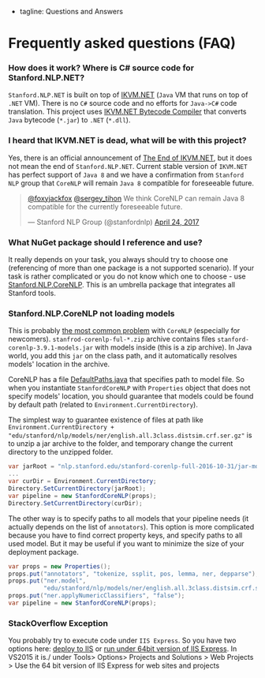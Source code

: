  - tagline: Questions and Answers

# Frequently asked questions (FAQ)

### How does it work? Where is C# source code for Stanford.NLP.NET?

`Stanford.NLP.NET` is built on top of [IKVM.NET](http://weblog.ikvm.net/) (`Java` VM that runs on top of `.NET` VM). There is no `C#` source code and no efforts for `Java->C#` code translation. This project uses [IKVM.NET Bytecode Compiler](http://www.ikvm.net/userguide/ikvmc.html) that converts `Java` bytecode (`*.jar`) to `.NET` (`*.dll`).

### I heard that IKVM.NET is dead, what will be with this project?

Yes, there is an official announcement of [The End of IKVM.NET](http://weblog.ikvm.net/2017/04/21/TheEndOfIKVMNET.aspx), but it does not mean the end of `Stanford.NLP.NET`. Current stable version of `IKVM.NET` has perfect support of `Java 8` and we have a confirmation from `Stanford NLP` group that `CoreNLP` will remain `Java 8` compatible for foreseeable future.

<blockquote class="twitter-tweet" data-lang="en"><p lang="en" dir="ltr"><a href="https://twitter.com/foxyjackfox">@foxyjackfox</a> <a href="https://twitter.com/sergey_tihon">@sergey_tihon</a> We think CoreNLP can remain Java 8 compatible for the currently foreseeable future.</p>&mdash; Stanford NLP Group (@stanfordnlp) <a href="https://twitter.com/stanfordnlp/status/856538474089820161">April 24, 2017</a></blockquote> <script async src="//platform.twitter.com/widgets.js" charset="utf-8"></script>

### What NuGet package should I reference and use?

It really depends on your task, you always should try to choose one (referencing of more than one package is a not supported scenario). If your task is rather complicated or you do not know which one to choose - use [Stanford.NLP.CoreNLP](samples/CoreNLP.html). This is an umbrella package that integrates all Stanford tools.

### Stanford.NLP.CoreNLP not loading models

This is probably [the most common problem](http://stackoverflow.com/questions/40814503/stanford-nlp-for-net-not-loading-models) with `CoreNLP` (especially for newcomers). `stanfrod-corenlp-ful-*.zip` archive contains files `stanford-corenlp-3.9.1-models.jar` with models inside (this is a zip archive). In Java world, you add this `jar` on the class path, and it automatically resolves models' location in the archive.

CoreNLP has a file [DefaultPaths.java](https://github.com/stanfordnlp/CoreNLP/blob/ef653d4f64f82b0395f72d43cc7add8e61752fee/src/edu/stanford/nlp/pipeline/DefaultPaths.java) that specifies path to model file. So when you instantiate `StanfordCoreNLP` with `Properties` object that does not specify models' location, you should guarantee that models could be found by default path (related to `Environment.CurrentDirectory`).

The simplest way to guarantee existence of files at path like `Environment.CurrentDirectory + "edu/stanford/nlp/models/ner/english.all.3class.distsim.crf.ser.gz"` is to unzip a jar archive to the folder, and temporary change the current directory to the unzipped folder.

```csharp
var jarRoot = "nlp.stanford.edu/stanford-corenlp-full-2016-10-31/jar-modules/";
...
var curDir = Environment.CurrentDirectory;
Directory.SetCurrentDirectory(jarRoot);
var pipeline = new StanfordCoreNLP(props);
Directory.SetCurrentDirectory(curDir);
```

The other way is to specify paths to all models that your pipeline needs (it actually depends on the list of `annotators`).
This option is more complicated because you have to find correct property keys, and specify paths to all used model. But it may be useful if you want to minimize the size of your deployment package.

```csharp
var props = new Properties();
props.put("annotators", "tokenize, ssplit, pos, lemma, ner, depparse");
props.put("ner.model",
          "edu/stanford/nlp/models/ner/english.all.3class.distsim.crf.ser.gz");
props.put("ner.applyNumericClassifiers", "false");
var pipeline = new StanfordCoreNLP(props);
```

### StackOverflow Exception

You probably try to execute code under `IIS Express`. So you have two options here: [deploy to IIS](https://github.com/sergey-tihon/Stanford.NLP.NET/issues/15#issuecomment-77526331) or [run under 64bit version of IIS Express](https://github.com/sergey-tihon/Stanford.NLP.NET/issues/43#issuecomment-190186401). In VS2015 it is./ under Tools> Options> Projects and Solutions > Web Projects > Use the 64 bit version of IIS Express for web sites and projects